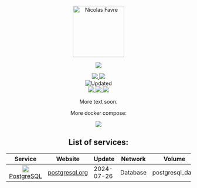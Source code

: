 <p align="center">
  <a href="https://favre.icu">
    <img src="https://avatars.githubusercontent.com/u/149018730?v=4" width="140px" alt="Nicolas Favre" />
  </a>
</p>

<p align="center">
  <a href="#"><img src="https://readme-typing-svg.herokuapp.com?center=true&vCenter=true&lines=My+personal+stack;"></a>
</p>

<p align="center">
    <a href="https://github.com/favre-nicolas/personal_stack#list-of-services"><img src="https://img.shields.io/badge/List_of_services-%2341454A.svg?style=for-the-badge&logo=target&logoColor=white"> </a>
    <a href="https://github.com/favre-nicolas/personal_stack#utilisation"><img src="https://img.shields.io/badge/How_to_use-%2341454A.svg?style=for-the-badge&logo=target&logoColor=white"> </a>
    <br />
    <a><img alt="Updated" src="https://img.shields.io/badge/updated-2024_06_07_07h03-%232496ED.svg?style=for-the-badge&logo=social-blade&logoColor=white" ></a>
    <br />
    <a href="https://www.docker.com/"><img src="https://img.shields.io/badge/docker-%232496ED.svg?style=for-the-badge&logo=docker&logoColor=white"> </a>
    <a href="https://www.portainer.io/"><img src="https://img.shields.io/badge/portainer-%2313BEF9.svg?style=for-the-badge&logo=portainer&logoColor=white"> </a>
    <a href="https://traefik.io/traefik/"><img src="https://img.shields.io/badge/traefik_proxy-%231F93B1.svg?style=for-the-badge&logo=traefikmesh&logoColor=white"> </a>
    <br />
</p>


<div align="center">
More text soon.

More docker compose:
<p align="center">
  <a href="https://github.com/PAPAMICA/docker-compose-collection"><img src="https://img.shields.io/badge/PAPAMICA%20%7C%20docker%20compose%20collection-%2300B8FC.svg?style=for-the-badge&logo=github&logoColor=white"></a>
</p>


## List of services:

| Service | Website | Update | Network | Volume |
|:--:|--|--|--|--|
| <img src="https://upload.wikimedia.org/wikipedia/commons/2/29/Postgresql_elephant.svg" alt="PostgreSQL" width="20"/> [PostgreSQL](https://github.com/favre-nicolas/personal_stack/blob/master/stacks/database/postgresql/stack.yaml) | [postgresql.org](https://www.postgresql.org/) | 2024-07-26 | Database | postgresql_data |

</div>